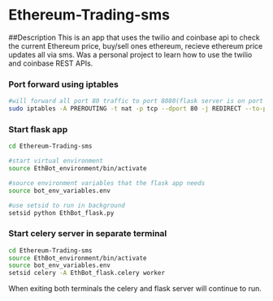 # Ethereum-Trading-sms

##Description
This is an app that uses the twilio and coinbase api to check the current Ethereum price, buy/sell ones ethereum, recieve ethereum price updates all via sms. Was a personal project to learn how to use the twilio and coinbase REST APIs.

### Port forward using iptables
```bash
#will forward all port 80 traffic to port 8080(flask server is on port 8080)
sudo iptables -A PREROUTING -t nat -p tcp --dport 80 -j REDIRECT --to-ports 8080
```

### Start flask app
```bash
cd Ethereum-Trading-sms

#start virtual environment
source EthBot_environment/bin/activate

#source environment variables that the flask app needs
source bot_env_variables.env

#use setsid to run in background
setsid python EthBot_flask.py
```

### Start celery server in separate terminal
```bash
cd Ethereum-Trading-sms
source EthBot_environment/bin/activate
source bot_env_variables.env
setsid celery -A EthBot_flask.celery worker
```
When exiting both terminals the celery and flask server will continue to run.
